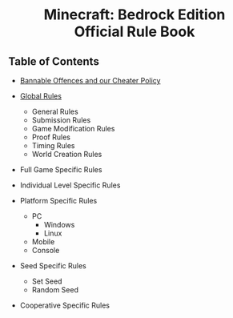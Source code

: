 <h1 align="center">
Minecraft: Bedrock Edition
<br>
Official Rule Book
</h1>

## Table of Contents

* [Bannable Offences and our Cheater Policy](cheater_policy/README.md)
* [Global Rules](global_rules/README.md)
	- General Rules
	- Submission Rules
	- Game Modification Rules
	- Proof Rules
	- Timing Rules
	- World Creation Rules
  
* Full Game Specific Rules

* Individual Level Specific Rules

* Platform Specific Rules
	- PC
		+ Windows
		+ Linux
	- Mobile
	- Console
	
* Seed Specific Rules
	- Set Seed
	- Random Seed
	
* Cooperative Specific Rules